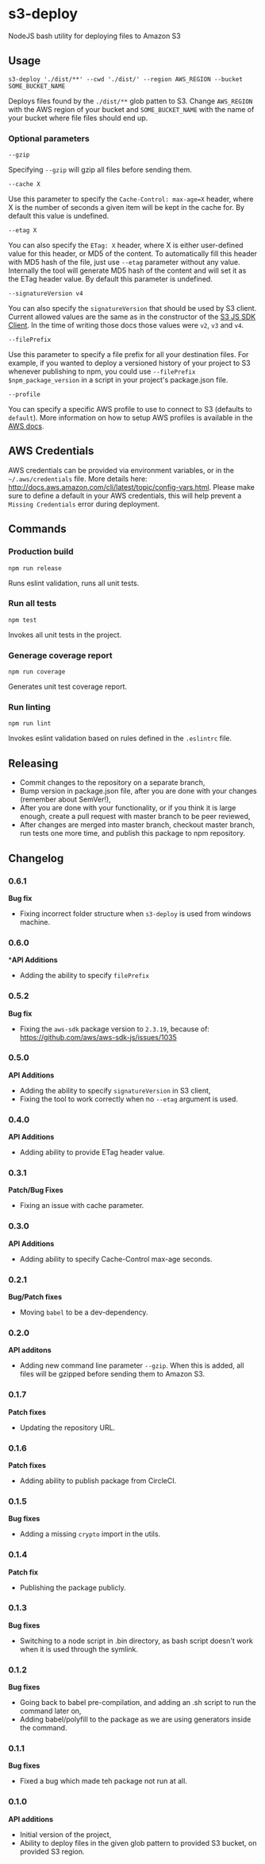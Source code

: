s3-deploy
=======

NodeJS bash utility for deploying files to Amazon S3

## Usage

```
s3-deploy './dist/**' --cwd './dist/' --region AWS_REGION --bucket SOME_BUCKET_NAME
```

Deploys files found by the `./dist/**` glob patten to S3. Change `AWS_REGION` with the AWS region of your bucket and `SOME_BUCKET_NAME` with the name of your bucket where file files should end up.

### Optional parameters
```
--gzip
```
Specifying `--gzip` will gzip all files before sending them.

```
--cache X
```
Use this parameter to specify the `Cache-Control: max-age=X` header, where X is the number of seconds a given item will be kept in the cache for. By default this value is undefined.

```
--etag X
```
You can also specify the `ETag: X` header, where X is either user-defined value for this header, or MD5 of the content. To automatically fill this header with MD5 hash of the file, just use `--etag` parameter without any value. Internally the tool will generate MD5 hash of the content and will set it as the ETag header value. By default this parameter is undefined.

```
--signatureVersion v4
```
You can also specify the `signatureVersion` that should be used by S3 client. Current allowed values are the same as in the constructor of the [S3 JS SDK Client](http://docs.aws.amazon.com/AWSJavaScriptSDK/latest/AWS/S3.html#constructor-property). In the time of writing those docs those values were `v2`, `v3` and `v4`.

```
--filePrefix
```
Use this parameter to specify a file prefix for all your destination files. For example, if you wanted to deploy a versioned history of your project to S3 whenever publishing to npm, you could use `--filePrefix $npm_package_version` in a script in your project's package.json file.

```
--profile
```
You can specify a specific AWS profile to use to connect to S3 (defaults to `default`). More information on how to setup AWS profiles is available in the [AWS docs](http://docs.aws.amazon.com/cli/latest/topic/config-vars.html).

## AWS Credentials
AWS credentials can be provided via environment variables, or in the `~/.aws/credentials` file.  More details here:
http://docs.aws.amazon.com/cli/latest/topic/config-vars.html. Please make sure to define a default in your AWS credentials, this will help prevent a `Missing Credentials` error during deployment.

## Commands

### Production build
```
npm run release
```

Runs eslint validation, runs all unit tests.

### Run all tests
```
npm test
```

Invokes all unit tests in the project.

### Generage coverage report
```
npm run coverage
```

Generates unit test coverage report.

### Run linting
```
npm run lint
```

Invokes eslint validation based on rules defined in the `.eslintrc` file.

## Releasing

- Commit changes to the repository on a separate branch,
- Bump version in package.json file, after you are done with your changes (remember about SemVer!),
- After you are done with your functionality, or if you think it is large enough, create a pull request with master branch to be peer reviewed,
- After changes are merged into master branch, checkout master branch, run tests one more time, and publish this package to npm repository.

## Changelog

### 0.6.1

**Bug fix**

- Fixing incorrect folder structure when `s3-deploy` is used from windows machine.

### 0.6.0

***API Additions**
- Adding the ability to specify `filePrefix`

### 0.5.2

**Bug fix**

- Fixing the `aws-sdk` package version to `2.3.19`, because of: https://github.com/aws/aws-sdk-js/issues/1035

### 0.5.0

**API Additions**

- Adding the ability to specify `signatureVersion` in S3 client,
- Fixing the tool to work correctly when no `--etag` argument is used.

### 0.4.0

**API Additions**

- Adding ability to provide ETag header value.

### 0.3.1

**Patch/Bug Fixes**

- Fixing an issue with cache parameter.

### 0.3.0

**API Additions**

- Adding ability to specify Cache-Control max-age seconds.

### 0.2.1

**Bug/Patch fixes**

- Moving `babel` to be a dev-dependency.

### 0.2.0

**API additons**

- Adding new command line parameter `--gzip`. When this is added, all files will be gzipped before sending them to Amazon S3.

### 0.1.7

**Patch fixes**

- Updating the repository URL.

### 0.1.6

**Patch fixes**

- Adding ability to publish package from CircleCI.

### 0.1.5

**Bug fixes**

- Adding a missing `crypto` import in the utils.

### 0.1.4

**Patch fix**

- Publishing the package publicly.

### 0.1.3

**Bug fixes**

- Switching to a node script in .bin directory, as bash script doesn't work when it is used through the symlink.

### 0.1.2

**Bug fixes**

- Going back to babel pre-compilation, and adding an .sh script to run the command later on,
- Adding babel/polyfill to the package as we are using generators inside the command.

### 0.1.1

**Bug fixes**

- Fixed a bug which made teh package not run at all.

### 0.1.0

**API additions**

- Initial version of the project,
- Ability to deploy files in the given glob pattern to provided S3 bucket, on provided S3 region.
